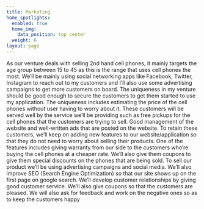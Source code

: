 ```yaml
---
title: Marketing
home_spotlights:
  enabled: true
  home_img:
    data_position: top center
  weight: 6
layout: page
---
```

As our venture deals with selling 2nd hand cell phones, it mainly targets the age group between 15 to 45 as this is the range that uses cell phones the most. We’ll be mainly using social networking apps like Facebook, Twitter, Instagram to reach out to my customers and I’ll also use some advertising campaigns to get more customers on board. The uniqueness in my venture should be good enough to secure the customers to get them started to use my application. The uniqueness includes estimating the price of the cell phones without user having to worry about it. These customers will be served well by the service we’ll be providing such as free pickups for the cell phones that the customers are trying to sell. Good management of the website and well-written ads that are posted on the website. To retain these customers, we’ll keep on adding new features to our website/application so that they do not need to worry about selling their products. One of the features includes giving warranty from our side to the customers who’re buying the cell phones at a cheaper rate. We’ll also give them coupons to give them special discounts on the phones that are being sold. To sell our product we’ll be using advertising campaigns and social media. We’ll also improve SEO (Search Engine Optimization) so that our site shows up on the first page on google search. We’ll develop customer relationships by giving good customer service. We’ll also give coupons so that the customers are pleased. We will also ask for feedback and work on the negative ones so as to keep the customers happy
